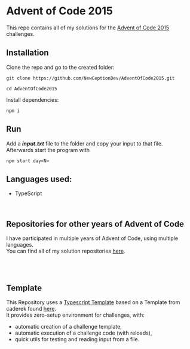 # Advent of Code 2015

This repo contains all of my solutions for the [Advent of Code 2015](https://adventofcode.com/2015) challenges.

## Installation

Clone the repo and go to the created folder:

```
git clone https://github.com/NewCeptionDev/AdventOfCode2015.git
```

```
cd AdventOfCode2015
```

Install dependencies:

```
npm i
```


## Run
Add a ***input.txt*** file to the folder and copy your input to that file.<br>
Afterwards start the program with
```
npm start day<N>
```


## Languages used:

- TypeScript

<br>

## Repositories for other years of Advent of Code
I have participated in multiple years of Advent of Code, using multiple languages.<br>
You can find all of my solution repositories [here](https://github.com/NewCeptionDev?tab=repositories&q=AdventOfCode&type=&language=&sort=name).

<br>
<br>

## Template

This Repository uses a [Typescript Template](https://github.com/NewCeptionDev/AdventOfCodeTemplate-for-TS) based on a Template from caderek found [here](https://github.com/caderek/aoc-starter-ts). <br>
It provides zero-setup environment for challenges, with:

- automatic creation of a challenge template,
- automatic execution of a challenge code (with reloads),
- quick utils for testing and reading input from a file.
